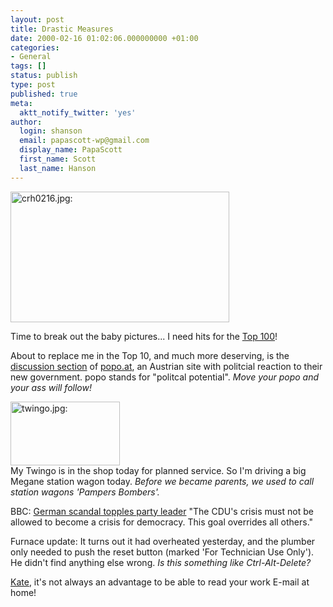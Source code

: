 ```yaml
---
layout: post
title: Drastic Measures
date: 2000-02-16 01:02:06.000000000 +01:00
categories:
- General
tags: []
status: publish
type: post
published: true
meta:
  aktt_notify_twitter: 'yes'
author:
  login: shanson
  email: papascott-wp@gmail.com
  display_name: PapaScott
  first_name: Scott
  last_name: Hanson
---
```

<p><img src="https://res.cloudinary.com/papascott/image/upload/wordpress/wp-content/uploads/2000/02/crh0216.jpg" height="209" width="350" border="0" alt="crh0216.jpg: " /></p>
<p>Time to break out the baby pictures... I need hits for the <a href="http://www.editthispage.com/Top100">Top 100</a>!</p>
<p>About to replace me in the Top 10, and much more deserving, is the <a href="http://popo.editthispage.com/">discussion section</a> of <a href="http://www.popo.at/">popo.at</a>, an Austrian site with politcial reaction to their new government. popo stands for "politcal potential". <i>Move your popo and your ass will follow!</i> </p>
<p><img src="https://res.cloudinary.com/papascott/image/upload/wordpress/wp-content/uploads/2000/02/twingo.jpg" height="102" width="175" border="0" alt="twingo.jpg: " /><br />
My Twingo is in the shop today for planned service. So I'm driving a big Megane station wagon today. <i>Before we became parents, we used to call station wagons 'Pampers Bombers'.</i></p>
<p>BBC: <a href="http://news.bbc.co.uk/hi/english/world/europe/newsid_645000/645038.stm">German scandal topples party leader</a> "The CDU's crisis must not be allowed to become a crisis for democracy. This goal overrides all others."</p>
<p>Furnace update: It turns out it had overheated yesterday, and the plumber only needed to push the reset button (marked 'For Technician Use Only'). He didn't find anything else wrong. <i>Is this something like Ctrl-Alt-Delete?</i></p>
<p><a href="http://brdbrain.editthispage.com/2000/02/15">Kate</a>, it's not always an advantage to be able to read your work E-mail at home!</p>
